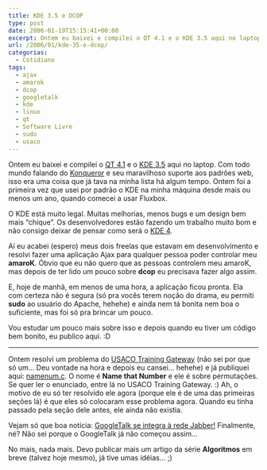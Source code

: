 ```yaml
---
title: KDE 3.5 e DCOP
type: post
date: 2006-01-19T15:15:41+00:00
excerpt: Ontem eu baixei e compilei o QT 4.1 e o KDE 3.5 aqui no laptop. Com todo mundo falando do Konqueror e seu maravilhoso suporte aos padrões web, isso era uma coisa que já tava na minha lista há algum tempo.
url: /2006/01/kde-35-e-dcop/
categorias:
  - Cotidiano
tags:
  - ajax
  - amarok
  - dcop
  - googletalk
  - kde
  - linux
  - qt
  - Software Livre
  - sudo
  - usaco
---
```


Ontem eu baixei e compilei o [QT 4.1][1] e o [KDE 3.5][2] aqui no laptop. Com todo mundo falando do [Konqueror][3] e seu maravilhoso suporte aos padrões web, isso era uma coisa que já tava na minha lista há algum tempo. Ontem foi a primeira vez que usei por padrão o KDE na minha máquina desde mais ou menos um ano, quando comecei a usar Fluxbox.

O KDE está muito legal. Muitas melhorias, menos bugs e um design bem mais “chique”. Os desenvolvedores estão fazendo um trabalho muito bom e não consigo deixar de pensar como será o [KDE 4][4].

Aí eu acabei (espero) meus dois freelas que estavam em desenvolvimento e resolvi fazer uma aplicação Ajax para qualquer pessoa poder controlar meu **amaroK**. Óbvio que eu não quero que as pessoas controlem meu amaroK, mas depois de ter lido um pouco sobre **dcop** eu precisava fazer algo assim.

E, hoje de manhã, em menos de uma hora, a aplicação ficou pronta. Ela com certeza não é segura (só pra vocês terem noção do drama, eu permiti **sudo** ao usuário do Apache, hehehe) e ainda nem tá bonita nem boa o suficiente, mas foi só pra brincar um pouco.

Vou estudar um pouco mais sobre isso e depois quando eu tiver um código bem bonito, eu publico aqui. :D

---

Ontem resolvi um problema do [USACO Training Gateway][5] (não sei por que só um… Deu vontade na hora e depois eu cansei… hehehe) e já publiquei aqui: [namenum.c][6]. O nome é **Name that Number** e ele é sobre permutações. Se quer ler o enunciado, entre lá no USACO Training Gateway. :) Ah, o motivo de eu só ter resolvido ele agora (porque ele é de uma das primeiras seções lá) é que eles só colocaram esse problema agora. Quando eu tinha passado pela seção dele antes, ele ainda não existia.

Vejam só que boa notícia: [GoogleTalk se integra à rede Jabber!][7] Finalmente, né? Não sei porque o GoogleTalk já não começou assim…

No mais, nada mais. Devo publicar mais um artigo da série **Algoritmos** em breve (talvez hoje mesmo), já tive umas idéias… ;)

[1]: http://www.trolltech.com/download/qt/x11.html
[2]: http://www.kde.org/
[3]: http://www.konqueror.org/
[4]: http://vladoboss.softver.org.mk/mg2/index.php?list=5
[5]: http://ace.delos.com/usacogate
[6]: /wp-content/uploads/c/namenum.c
[7]: http://br-linux.org/linux/node/2626

